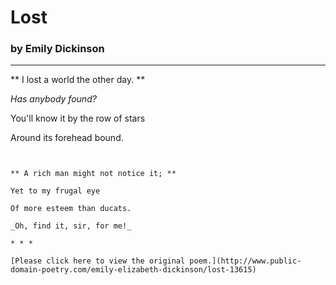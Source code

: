  # Lost 
 
 ### by Emily Dickinson 
 
 * * *
 
 ** I lost a world the other day. **
 
 _Has anybody found?_
    
 You'll know it by the row of stars
    
 Around its forehead bound.
 
 ```
    

 ** A rich man might not notice it; **
    
 Yet to my frugal eye
    
 Of more esteem than ducats.
    
 _Oh, find it, sir, for me!_
    
 * * *
    
 [Please click here to view the original poem.](http://www.public-domain-poetry.com/emily-elizabeth-dickinson/lost-13615)
    

